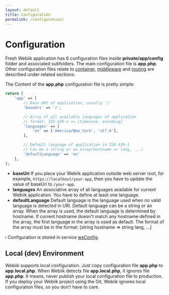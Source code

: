 ```yaml
---
layout: default
title: Configuration
permalink: /configuration/
---
```

# Configuration
Fresh Webiik application has 6 configuration files inside **private/app/config** folder and associated subfolders. The main configuration file is **app.php**. Other configuration files relate to [container](/container), [middleware](/middleware) and [routing](/routing) are described under related sections.

The Content of the **app.php** configuration file is pretty simple:
```php
return [
    'app' => [
        // Base URI of application, usually '/'
        'baseUri' => '/',

        // Array of all available languages of application
        // format: ISO 639-1 => [timezone, encoding]
        'languages' => [
            'en' => ['America/New_York', 'utf-8'],
        ],

        // Default language of application in ISO 639-1
        // Can be a string or an array(hostname => lang, ...)  
        'defaultLanguage' => 'en'
    ],
];
```

* **baseUri** If you place your Webiik application outside web server root, for example, `https://localhost/your-app`, then you have to update the value of baseUri to `/your-app`.
* **languages** An associative array of all languages available for current Webiik application. You have to define at least one language.
* **defaultLanguage** Default language is the language used when no valid language is detected in URI. Default language can be a string or an array. When the array is used, the default language is determined by hostname. If current hostname doesn't match any hostname defined in the array, the first language in the array is used as default. The format of the array must be in the format: [string hostname => string lang, ...]

ℹ️ Configuration is stored in service [wsConfig](/ws-config).

## Local (dev) Environment
Webiik supports local configuration. Just copy configuration file **app.php** to **app.local.php**. When Webiik detects file **app.local.php**, it ignores file **app.php**. It means, never publish your local configuration file to production. If you deploy your Webiik project using the Git, Webiik ignores local configuration files, so you don’t have to care.